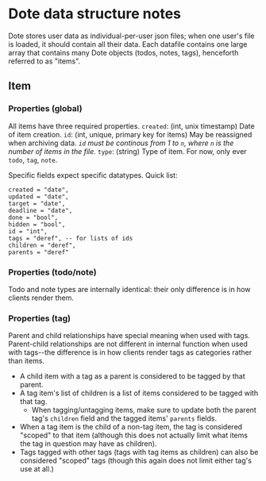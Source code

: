 # Dote data structure notes

Dote stores user data as individual-per-user json files; when one user's file is loaded, it should contain all their data.
Each datafile contains one large array that contains many Dote objects (todos, notes, tags), henceforth referred to as "items".

## Item

### Properties (global)

All items have three required properties.
`created`: (int, unix timestamp) Date of item creation.
`id`: (int, unique, primary key for items) May be reassigned when archiving data. *`id` must be continous from 1 to `n`, where `n` is the number of items in the file.*
`type`: (string) Type of item. For now, only ever `todo`, `tag`, `note`.

Specific fields expect specific datatypes. Quick list:
```
created = "date",
updated = "date",
target = "date",
deadline = "date",
done = "bool",
hidden = "bool",
id = "int",
tags = "deref", -- for lists of ids
children = "deref",
parents = "deref"
```

### Properties (todo/note)

Todo and note types are internally identical: their only difference is in how clients render them.

### Properties (tag)

Parent and child relationships have special meaning when used with tags.
Parent-child relationships are not different in internal function when used with tags--the difference is in how clients render tags as categories rather than items.

- A child item with a tag as a parent is considered to be tagged by that parent.
- A tag item's list of children is a list of items considered to be tagged with that tag.
    - When tagging/untagging items, make sure to update both the parent tag's `children` field and the tagged items' `parents` fields.
- When a tag item is the child of a non-tag item, the tag is considered "scoped" to that item (although this does not actually limit what items the tag in question may have as children).
- Tags tagged with other tags (tags with tag items as children) can also be considered "scoped" tags (though this again does not limit either tag's use at all.)
